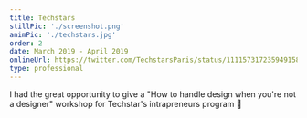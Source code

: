```yaml
---
title: Techstars
stillPic: './screenshot.png'
animPic: './techstars.jpg'
order: 2
date: March 2019 - April 2019
onlineUrl: https://twitter.com/TechstarsParis/status/1111573172359491585
type: professional
---
```


I had the great opportunity to give a "How to handle design when you're not a designer" workshop for Techstar's intrapreneurs program 🚀

